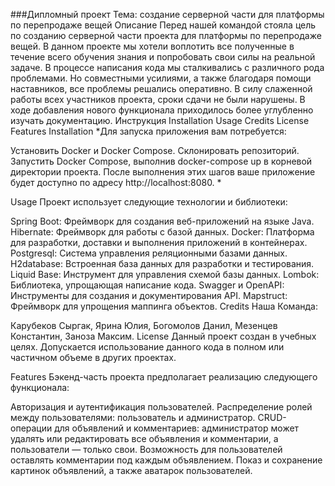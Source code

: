 ###Дипломный проект
Тема: создание серверной части для платформы по перепродаже вещей
Описание
Перед нашей командой стояла цель по созданию серверной части проекта для платформы по перепродаже вещей.
В данном проекте мы хотели воплотить все полученные в течение всего обучения знания и попробовать свои силы на реальной задаче.
В процессе написания кода мы сталкивались с различного рода проблемами. Но совместными усилиями, а также благодаря помощи наставников, все проблемы решались оперативно. В силу слаженной работы всех участников проекта, сроки сдачи не были нарушены.
В ходе добавления нового функционала приходилось более углубленно изучать документацию.
Инструкция
Installation
Usage
Credits
License
Features
Installation
*Для запуска приложения вам потребуется:

Установить Docker и Docker Compose.
Склонировать репозиторий.
Запустить Docker Compose, выполнив docker-compose up в корневой директории проекта.
После выполнения этих шагов ваше приложение будет доступно по адресу http://localhost:8080. *

Usage
Проект использует следующие технологии и библиотеки:

Spring Boot: Фреймворк для создания веб-приложений на языке Java.
Hibernate: Фреймворк для работы с базой данных.
Docker: Платформа для разработки, доставки и выполнения приложений в контейнерах.
Postgresql: Система управления реляционными базами данных.
H2database: Встроенная база данных для разработки и тестирования.
Liquid Base: Инструмент для управления схемой базы данных.
Lombok: Библиотека, упрощающая написание кода.
Swagger и OpenAPI: Инструменты для создания и документирования API.
Mapstruct: Фреймворк для упрощения маппинга объектов.
Credits
Наша Команда:

Карубеков Сыргак,
Ярина Юлия,
Богомолов Данил,
Мезенцев Константин,
Заноза Максим.
License
Данный проект создан в учебных целях. Допускается использование данного кода в полном или частичном объеме в других проектах.

Features
Бэкенд-часть проекта предполагает реализацию следующего функционала:

Авторизация и аутентификация пользователей.
Распределение ролей между пользователями: пользователь и администратор.
CRUD-операции для объявлений и комментариев: администратор может удалять или редактировать все объявления и комментарии, а пользователи — только свои.
Возможность для пользователей оставлять комментарии под каждым объявлением. Показ и сохранение картинок объявлений, а также аватарок пользователей.
